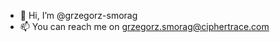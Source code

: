- 👋 Hi, I’m @grzegorz-smorag
- 📫 You can reach me on grzegorz.smorag@ciphertrace.com

<!---
grzegorz-smorag/grzegorz-smorag is a ✨ special ✨ repository because its `README.md` (this file) appears on your GitHub profile.
You can click the Preview link to take a look at your changes.
--->
